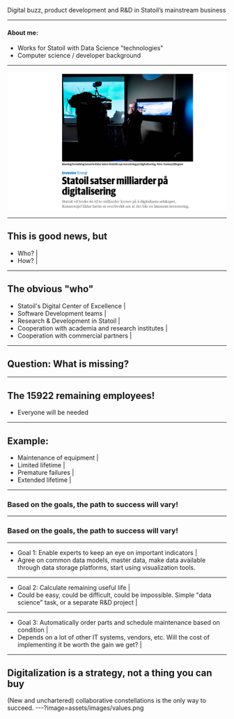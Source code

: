 Digital buzz, product development and R&D in Statoil’s mainstream business

---

#### About me:
- Works for Statoil with Data Science "technologies"
- Computer science / developer background
 
---
 
![Statoil Digitalization](assets/images/statoil_digitalisering.png)

---

## This is good news, but
- Who? |
- How? |

---
## The obvious "who"
- Statoil's Digital Center of Excellence |
- Software Development teams |
- Research & Development in Statoil |
- Cooperation with academia and research institutes |
- Cooperation with commercial partners |

---

## Question: What is missing?

---

## The 15922 remaining employees!
- Everyone will be needed

---

## Example:
- Maintenance of equipment |
- Limited lifetime |
- Premature failures |
- Extended lifetime |

---
### Based on the goals, the path to success will vary!
---
### Based on the goals, the path to success will vary!
---
- Goal 1: Enable experts to keep an eye on important indicators |
 - Agree on common data models, master data, make data available through data storage platforms, start using visualization tools.
---
- Goal 2: Calculate remaining useful life |
 - Could be easy, could be difficult, could be impossible. Simple "data science" task, or a separate R&D project |
---
- Goal 3: Automatically order parts and schedule maintenance based on condition |
 - Depends on a lot of other IT systems, vendors, etc. Will the cost of implementing it be worth the gain we get? |
---
Digitalization is a strategy, not a thing you can buy
---
(New and unchartered) collaborative constellations is the only way to succeed.
---?image=assets/images/values.png


